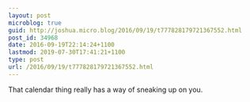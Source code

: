 ```yaml
---
layout: post
microblog: true
guid: http://joshua.micro.blog/2016/09/19/t777828179721367552.html
post_id: 34968
date: 2016-09-19T22:14:24+1100
lastmod: 2019-07-30T17:41:21+1100
type: post
url: /2016/09/19/t777828179721367552.html
---
```

That calendar thing really has a way of sneaking up on you.
